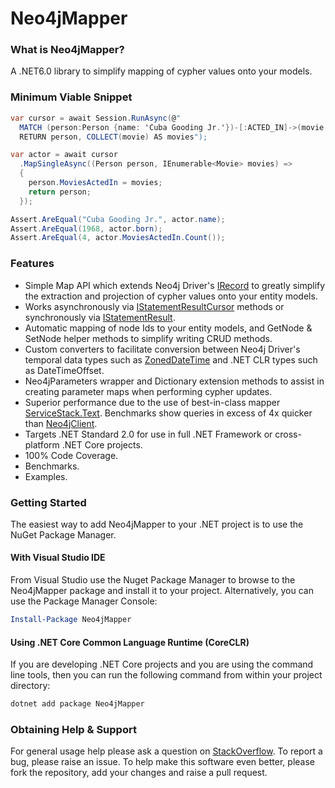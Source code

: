 # Neo4jMapper
### What is Neo4jMapper?
A .NET6.0 library to simplify mapping of cypher values onto your models.
### Minimum Viable Snippet
```csharp
var cursor = await Session.RunAsync(@"
  MATCH (person:Person {name: 'Cuba Gooding Jr.'})-[:ACTED_IN]->(movie:Movie)
  RETURN person, COLLECT(movie) AS movies");

var actor = await cursor
  .MapSingleAsync((Person person, IEnumerable<Movie> movies) =>
  {
    person.MoviesActedIn = movies;
    return person;
  });

Assert.AreEqual("Cuba Gooding Jr.", actor.name);
Assert.AreEqual(1968, actor.born);
Assert.AreEqual(4, actor.MoviesActedIn.Count());
```
### Features

 - Simple Map API which extends Neo4j Driver's [IRecord](https://github.com/neo4j/neo4j-dotnet-driver/blob/1.7/Neo4j.Driver/Neo4j.Driver/V1/IRecord.cs) to greatly simplify the extraction and projection of cypher values onto your entity models.
 - Works asynchronously via [IStatementResultCursor](https://github.com/neo4j/neo4j-dotnet-driver/blob/1.7/Neo4j.Driver/Neo4j.Driver/V1/IStatementResultCursor.cs) methods or synchronously via [IStatementResult](https://github.com/neo4j/neo4j-dotnet-driver/blob/1.7/Neo4j.Driver/Neo4j.Driver/V1/IStatementResult.cs).
 - Automatic mapping of node Ids to your entity models, and GetNode & SetNode helper methods to simplify writing CRUD methods.
 - Custom converters to facilitate conversion between Neo4j Driver's temporal data types such as [ZonedDateTime](https://github.com/neo4j/neo4j-dotnet-driver/blob/1.7/Neo4j.Driver/Neo4j.Driver/V1/Types/ZonedDateTime.cs) and .NET CLR types such as DateTimeOffset.
 - Neo4jParameters wrapper and Dictionary extension methods to assist in creating parameter maps when performing cypher updates.
 - Superior performance due to the use of best-in-class mapper [ServiceStack.Text](https://github.com/ServiceStack/ServiceStack.Text). Benchmarks show queries in excess of 4x quicker than [Neo4jClient](https://github.com/Readify/Neo4jClient).
 - Targets .NET Standard 2.0 for use in full .NET Framework or cross-platform .NET Core projects.
 - 100% Code Coverage.
 - Benchmarks.
 - Examples.
### Getting Started
The easiest way to add Neo4jMapper to your .NET project is to use the NuGet Package Manager.
#### With Visual Studio IDE
From Visual Studio use the Nuget Package Manager to browse to the Neo4jMapper package and install it to your project. Alternatively, you can use the Package Manager Console: 
````powershell
Install-Package Neo4jMapper
````
#### Using .NET Core Common Language Runtime (CoreCLR)
If you are developing .NET Core projects and you are using the command line tools, then you can run the following command from within your project directory:
````powershell
dotnet add package Neo4jMapper
````
### Obtaining Help & Support
For general usage help please ask a question on [StackOverflow](https://stackoverflow.com/questions/tagged/neo4jmapper). To report a bug, please raise an issue. To help make this software even better, please fork the repository, add your changes and raise a pull request.

